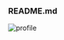 ### README.md 
![profile](https://user-images.githubusercontent.com/64751167/103103333-5c6b4900-45ee-11eb-89ee-4878978b3fff.jpg)

